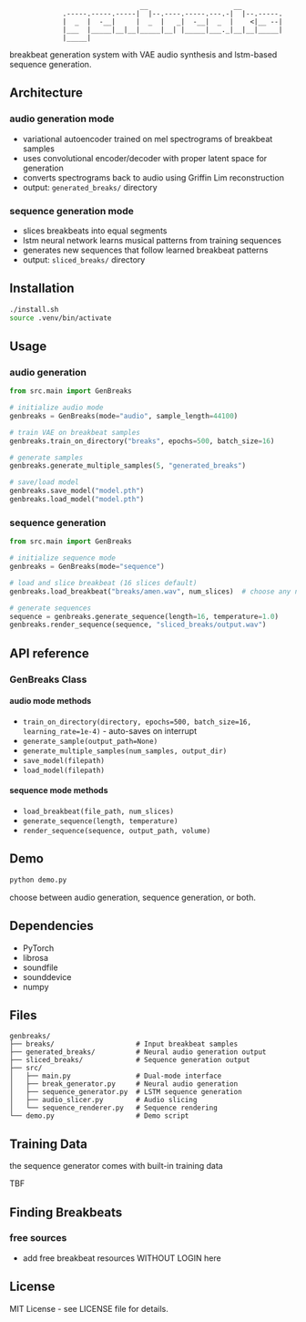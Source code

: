 ```
                                __                     __          
             .-----.-----.-----|  |--.----.-----.---.-|  |--.-----.
             |  _  |  -__|     |  _  |   _|  -__|  _  |    <|__ --|
             |___  |_____|__|__|_____|__| |_____|___._|__|__|_____|
             |_____|                                               
```
breakbeat generation system with VAE audio synthesis and lstm-based sequence generation.

## Architecture

### audio generation mode
- variational autoencoder trained on mel spectrograms of breakbeat samples
- uses convolutional encoder/decoder with proper latent space for generation
- converts spectrograms back to audio using Griffin Lim reconstruction
- output: `generated_breaks/` directory

### sequence generation mode  
- slices breakbeats into equal segments
- lstm neural network learns musical patterns from training sequences
- generates new sequences that follow learned breakbeat patterns
- output: `sliced_breaks/` directory

## Installation

```bash
./install.sh
source .venv/bin/activate
```

## Usage

### audio generation
```python
from src.main import GenBreaks

# initialize audio mode
genbreaks = GenBreaks(mode="audio", sample_length=44100)

# train VAE on breakbeat samples
genbreaks.train_on_directory("breaks", epochs=500, batch_size=16)

# generate samples
genbreaks.generate_multiple_samples(5, "generated_breaks")

# save/load model
genbreaks.save_model("model.pth")
genbreaks.load_model("model.pth")
```

### sequence generation
```python
from src.main import GenBreaks

# initialize sequence mode
genbreaks = GenBreaks(mode="sequence")

# load and slice breakbeat (16 slices default)
genbreaks.load_breakbeat("breaks/amen.wav", num_slices)  # choose any number of slices

# generate sequences
sequence = genbreaks.generate_sequence(length=16, temperature=1.0)
genbreaks.render_sequence(sequence, "sliced_breaks/output.wav")
```

## API reference

### GenBreaks Class

#### audio mode methods
- `train_on_directory(directory, epochs=500, batch_size=16, learning_rate=1e-4)` - auto-saves on interrupt
- `generate_sample(output_path=None)`
- `generate_multiple_samples(num_samples, output_dir)`
- `save_model(filepath)`
- `load_model(filepath)`

#### sequence mode methods
- `load_breakbeat(file_path, num_slices)`
- `generate_sequence(length, temperature)`
- `render_sequence(sequence, output_path, volume)`

## Demo

```bash
python demo.py
```

choose between audio generation, sequence generation, or both.

## Dependencies

- PyTorch
- librosa
- soundfile
- sounddevice
- numpy

## Files

```
genbreaks/
├── breaks/                    # Input breakbeat samples
├── generated_breaks/          # Neural audio generation output
├── sliced_breaks/             # Sequence generation output
├── src/
│   ├── main.py                # Dual-mode interface
│   ├── break_generator.py     # Neural audio generation
│   ├── sequence_generator.py  # LSTM sequence generation
│   ├── audio_slicer.py        # Audio slicing
│   └── sequence_renderer.py   # Sequence rendering
└── demo.py                    # Demo script
```


## Training Data

the sequence generator comes with built-in training data 

TBF

## Finding Breakbeats

### free sources
- add free breakbeat resources WITHOUT LOGIN here

## License

MIT License - see LICENSE file for details.